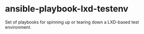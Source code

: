 # ansible-playbook-lxd-testenv
Set of playbooks for spinning up or tearing down a LXD-based test environment.
